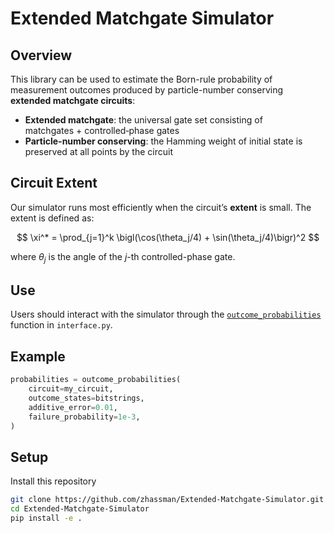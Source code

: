 # Extended Matchgate Simulator

## Overview

This library can be used to estimate the Born-rule probability of measurement outcomes produced by particle-number conserving **extended matchgate circuits**:

- **Extended matchgate**: the universal gate set consisting of matchgates + controlled‑phase gates  
- **Particle-number conserving**: the Hamming weight of initial state is preserved at all points by the circuit

## Circuit Extent

Our simulator runs most efficiently when the circuit’s **extent** is small. The extent is defined as:

$$
\xi^* = \prod_{j=1}^k \bigl(\cos(\theta_j/4) + \sin(\theta_j/4)\bigr)^2
$$

where $\theta_j$ is the angle of the $j$-th controlled-phase gate.

## Use

Users should interact with the simulator through the [`outcome_probabilities`](python/extended_matchgate_simulator/interface.py) function in `interface.py`. 

## Example

```python
probabilities = outcome_probabilities(
    circuit=my_circuit,
    outcome_states=bitstrings,
    additive_error=0.01,
    failure_probability=1e-3,
)
```

## Setup

Install this repository

```bash
git clone https://github.com/zhassman/Extended-Matchgate-Simulator.git
cd Extended-Matchgate-Simulator
pip install -e .
```
